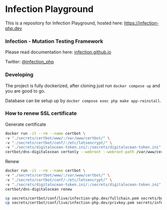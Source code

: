 # Infection Playground

This is a repository for Infection Playground, hosted here: https://infection-php.dev

### Infection - Mutation Testing Framework

Please read documentation here: [infection.github.io](http://infection.github.io)

Twitter: [@infection_php](http://twitter.com/infection_php)

### Developing

The project is fully dockerized, after cloning just run `docker compose up` and you are good to go.

Database can be setup up by `docker compose exec php make app-reinstall`.

### How to renew SSL certificate

Generate certificate

```bash
docker run -it --rm --name certbot \
-v "./secrets/certbot/www/:/var/www/certbot/" \
-v "./secrets/certbot/conf/:/etc/letsencrypt/" \
-v "./secrets/digitalocean-token.ini/:/secrets/digitalocean-token.ini" \
certbot/dns-digitalocean certonly --webroot --webroot-path /var/www/certbot/ --dry-run -d infection-php.dev --dns-digitalocean --dns-digitalocean-credentials /secrets/digitalocean-token.ini
```

Renew 

```bash
docker run -it --rm --name certbot \
-v "./secrets/certbot/www/:/var/www/certbot/" \
-v "./secrets/certbot/conf/:/etc/letsencrypt/" \
-v "./secrets/digitalocean-token.ini/:/secrets/digitalocean-token.ini" \
certbot/dns-digitalocean renew

cp secrets/certbot/conf/live/infection-php.dev/fullchain.pem secrets/bundle.crt
cp secrets/certbot/conf/live/infection-php.dev/privkey.pem secrets/infection-php.dev.key
```
